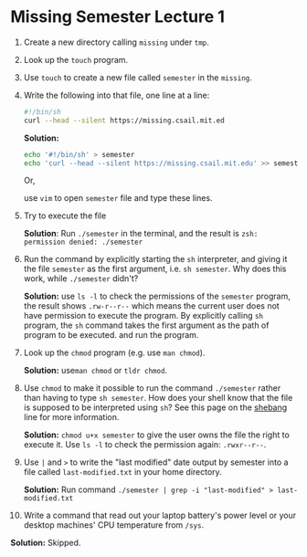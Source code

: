 # Missing Semester Lecture 1

1. Create a new directory calling `missing` under `tmp`.

2. Look up the `touch` program.

3. Use `touch` to create a new file called `semester` in the `missing`.

4. Write the following into that file, one line at a line:

   ```bash
   #!/bin/sh
   curl --head --silent https://missing.csail.mit.ed
   ```

   **Solution:**

   ```bash
   echo '#!/bin/sh' > semester
   echo 'curl --head --silent https://missing.csail.mit.edu' >> semester
   ```

   Or,

   use `vim` to open `semester` file and type these lines.

5. Try to execute the file

   **Solution**: Run `./semester` in the terminal, and the result is `zsh: permission denied: ./semester`

6. Run the command by explicitly starting the `sh` interpreter, and giving it the file `semester` as the first argument, i.e. `sh semester`. Why does this work, while `./semester` didn't?

     **Solution:** use `ls -l` to check the permissions of the `semester` program, the result shows `.rw-r--r--` which means the current user does not have permission to execute the program. By explicitly calling `sh` program, the `sh` command takes the first argument as the path of program to be executed. and run the program. 

7. Look up the `chmod` program (e.g. use `man chmod`).

   **Solution:** use`man chmod` or `tldr chmod`.

8. Use `chmod` to make it possible to run the command `./semester` rather than having to type `sh semester`. How does your shell know that the file is supposed to be interpreted using `sh`? See this page on the [shebang](https://en.wikipedia.org/wiki/Shebang_(Unix)) line for more information.

   **Solution:** `chmod u+x semester` to give the user owns the file the right to execute it. Use `ls -l` to check the permission again: `.rwxr--r--`.

9. Use  `|` and `>` to write the "last modified" date output by semester into a file called `last-modified.txt` in your home directory.

   **Solution:** Run command `./semester | grep -i "last-modified" > last-modified.txt`

10. Write a command that read out your laptop battery's power level or your desktop machines' CPU temperature from `/sys`. 

   **Solution:** Skipped.